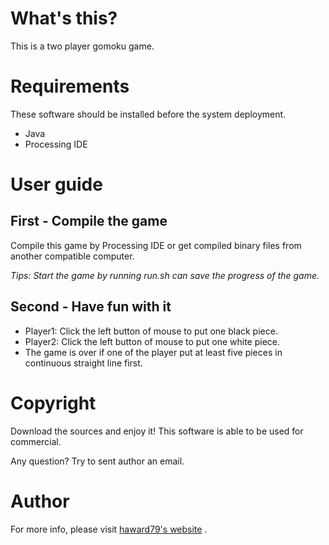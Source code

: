 # What's this?
This is a two player gomoku game.

# Requirements
These software should be installed before the system deployment.
* Java
* Processing IDE

# User guide
## First - Compile the game
Compile this game by Processing IDE or get compiled binary files from another compatible computer.

*Tips: Start the game by running run.sh can save the progress of the game.*

## Second - Have fun with it
* Player1: Click the left button of mouse to put one black piece.
* Player2: Click the left button of mouse to put one white piece.
* The game is over if one of the player put at least five pieces in continuous straight line first.

# Copyright
Download the sources and enjoy it! This software is able to be used for commercial.

Any question? Try to sent author an email.

# Author
For more info, please visit [haward79's website](https://www.haward79.tw/) .

